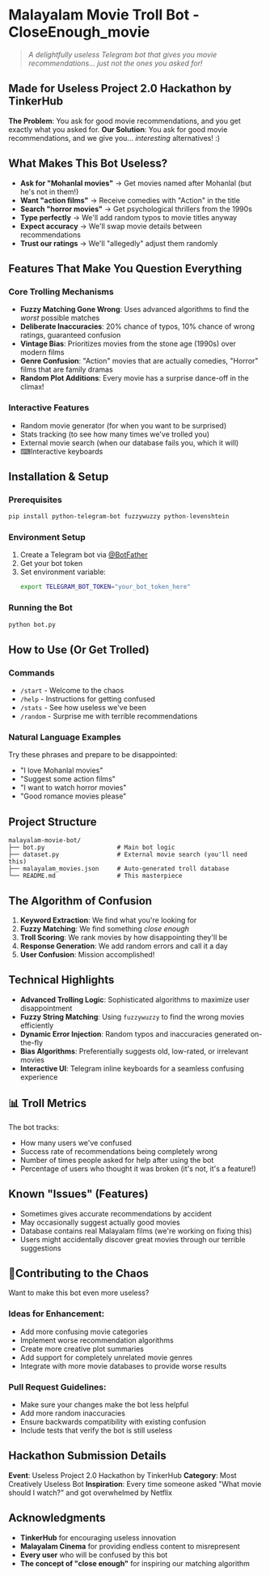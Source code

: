 # Malayalam Movie Troll Bot - CloseEnough_movie

> *A delightfully useless Telegram bot that gives you movie recommendations... just not the ones you asked for!* 

## Made for Useless Project 2.0 Hackathon by TinkerHub

**The Problem**: You ask for good movie recommendations, and you get exactly what you asked for.
**Our Solution**: You ask for good movie recommendations, and we give you... *interesting* alternatives! :)

## What Makes This Bot Useless?

- **Ask for "Mohanlal movies"** → Get movies named after Mohanlal (but he's not in them!)
- **Want "action films"** → Receive comedies with "Action" in the title
- **Search "horror movies"** → Get psychological thrillers from the 1990s
- **Type perfectly** → We'll add random typos to movie titles anyway
- **Expect accuracy** → We'll swap movie details between recommendations
- **Trust our ratings** → We'll "allegedly" adjust them randomly

## Features That Make You Question Everything

### Core Trolling Mechanisms
- **Fuzzy Matching Gone Wrong**: Uses advanced algorithms to find the *worst* possible matches
- **Deliberate Inaccuracies**: 20% chance of typos, 10% chance of wrong ratings, guaranteed confusion
- **Vintage Bias**: Prioritizes movies from the stone age (1990s) over modern films
- **Genre Confusion**: "Action" movies that are actually comedies, "Horror" films that are family dramas
- **Random Plot Additions**: Every movie has a surprise dance-off in the climax!

### Interactive Features
- Random movie generator (for when you want to be surprised)
- Stats tracking (to see how many times we've trolled you)
- External movie search (when our database fails you, which it will)
- ⌨Interactive keyboards

## Installation & Setup

### Prerequisites
```bash
pip install python-telegram-bot fuzzywuzzy python-levenshtein
```

### Environment Setup
1. Create a Telegram bot via [@BotFather](https://t.me/BotFather)
2. Get your bot token
3. Set environment variable:
   ```bash
   export TELEGRAM_BOT_TOKEN="your_bot_token_here"
   ```

### Running the Bot
```bash
python bot.py
```

## How to Use (Or Get Trolled)

### Commands
- `/start` - Welcome to the chaos
- `/help` - Instructions for getting confused  
- `/stats` - See how useless we've been
- `/random` - Surprise me with terrible recommendations

### Natural Language Examples
Try these phrases and prepare to be disappointed:
- "I love Mohanlal movies"
- "Suggest some action films"
- "I want to watch horror movies"  
- "Good romance movies please"

## Project Structure

```
malayalam-movie-bot/
├── bot.py                    # Main bot logic
├── dataset.py                # External movie search (you'll need this)
├── malayalam_movies.json     # Auto-generated troll database
└── README.md                 # This masterpiece
```

## The Algorithm of Confusion

1. **Keyword Extraction**: We find what you're looking for
2. **Fuzzy Matching**: We find something *close enough*
3. **Troll Scoring**: We rank movies by how disappointing they'll be
4. **Response Generation**: We add random errors and call it a day
5. **User Confusion**: Mission accomplished!

## Technical Highlights

- **Advanced Trolling Logic**: Sophisticated algorithms to maximize user disappointment
- **Fuzzy String Matching**: Using `fuzzywuzzy` to find the wrong movies efficiently
- **Dynamic Error Injection**: Random typos and inaccuracies generated on-the-fly
- **Bias Algorithms**: Preferentially suggests old, low-rated, or irrelevant movies
- **Interactive UI**: Telegram inline keyboards for a seamless confusing experience

## 📊 Troll Metrics

The bot tracks:
- How many users we've confused
- Success rate of recommendations being completely wrong
- Number of times people asked for help after using the bot
- Percentage of users who thought it was broken (it's not, it's a feature!)

## Known "Issues" (Features)

- Sometimes gives accurate recommendations by accident
- May occasionally suggest actually good movies  
- Database contains real Malayalam films (we're working on fixing this)
- Users might accidentally discover great movies through our terrible suggestions

## 🤝Contributing to the Chaos

Want to make this bot even more useless? 

### Ideas for Enhancement:
- Add more confusing movie categories
- Implement worse recommendation algorithms
- Create more creative plot summaries
- Add support for completely unrelated movie genres
- Integrate with more movie databases to provide worse results

### Pull Request Guidelines:
- Make sure your changes make the bot less helpful
- Add more random inaccuracies
- Ensure backwards compatibility with existing confusion
- Include tests that verify the bot is still useless

## Hackathon Submission Details

**Event**: Useless Project 2.0 Hackathon by TinkerHub
**Category**: Most Creatively Useless Bot
**Inspiration**: Every time someone asked "What movie should I watch?" and got overwhelmed by Netflix

## Acknowledgments

- **TinkerHub** for encouraging useless innovation
- **Malayalam Cinema** for providing endless content to misrepresent
- **Every user** who will be confused by this bot
- **The concept of "close enough"** for inspiring our matching algorithm
